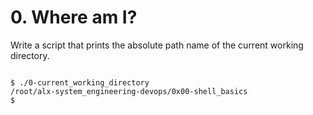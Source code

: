 # 0. Where am I?

Write a script that prints the absolute path name of the current working directory.

```

$ ./0-current_working_directory
/root/alx-system_engineering-devops/0x00-shell_basics
$

```
